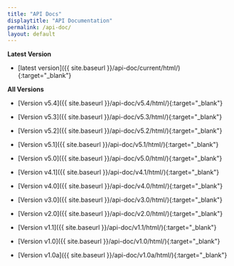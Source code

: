 ```yaml
---
title: "API Docs"
displaytitle: "API Documentation"
permalink: /api-doc/
layout: default
---
```


**Latest Version**

  - [latest version]({{ site.baseurl }}/api-doc/current/html/){:target="_blank"}


**All Versions**

  - [Version v5.4]({{ site.baseurl }}/api-doc/v5.4/html/){:target="_blank"}

  - [Version v5.3]({{ site.baseurl }}/api-doc/v5.3/html/){:target="_blank"}

  - [Version v5.2]({{ site.baseurl }}/api-doc/v5.2/html/){:target="_blank"}

  - [Version v5.1]({{ site.baseurl }}/api-doc/v5.1/html/){:target="_blank"}

  - [Version v5.0]({{ site.baseurl }}/api-doc/v5.0/html/){:target="_blank"}

  - [Version v4.1]({{ site.baseurl }}/api-doc/v4.1/html/){:target="_blank"}

  - [Version v4.0]({{ site.baseurl }}/api-doc/v4.0/html/){:target="_blank"}

  - [Version v3.0]({{ site.baseurl }}/api-doc/v3.0/html/){:target="_blank"}

  - [Version v2.0]({{ site.baseurl }}/api-doc/v2.0/html/){:target="_blank"}

  - [Version v1.1]({{ site.baseurl }}/api-doc/v1.1/html/){:target="_blank"}

  - [Version v1.0]({{ site.baseurl }}/api-doc/v1.0/html/){:target="_blank"}

  - [Version v1.0a]({{ site.baseurl }}/api-doc/v1.0a/html/){:target="_blank"}


